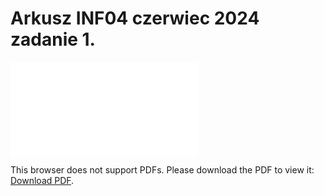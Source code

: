 # Arkusz INF04 czerwiec 2024 zadanie 1.

<object data="./polecenie/arkusz.pdf" type="application/pdf" width="700px" height="700px">
    <embed src="./polecenie/arkusz.pdf">
        <p>This browser does not support PDFs. Please download the PDF to view it: <a href="./polecenie/arkusz.pdf">Download PDF</a>.</p>
    </embed>
</object>
